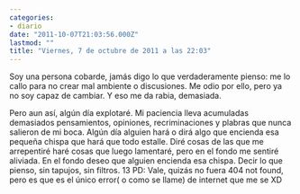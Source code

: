 ```yaml
---
categories:
- diario
date: "2011-10-07T21:03:56.000Z"
lastmod: ""
title: "Viernes, 7 de octubre de 2011 a las 22:03"
---
```


Soy una persona cobarde, jamás digo lo que verdaderamente pienso: me lo callo para no crear mal ambiente o discusiones. Me odio por ello, pero ya no soy capaz de cambiar. Y eso me da rabia, demasiada.

Pero aun así­, algún dí­a explotaré. Mi paciencia lleva acumuladas demasiados pensamientos, opiniones, recriminaciones y plabras que nunca salieron de mi boca. Algún dí­a alguien hará o dirá  algo que encienda esa pequeña chispa que hará que todo estalle. Diré cosas de las que me arrepentiré haré cosas que luego lamentaré, pero en el fondo me sentiré aliviada. En el fondo deseo que alguien encienda esa chispa. Decir lo que pienso, sin tapujos, sin filtros. 
13
PD: Vale, quizás no fuera 404 not found, pero es que es el único error( o como se llame) de internet que me se XD